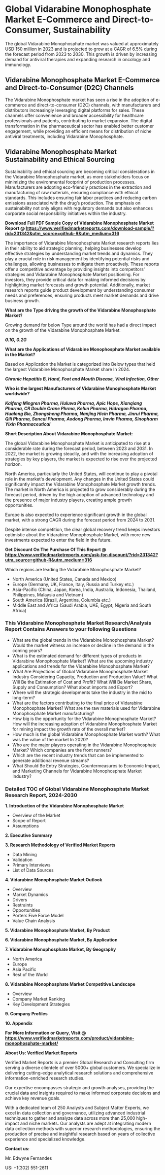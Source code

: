 <h1>Global Vidarabine Monophosphate Market E-Commerce and Direct-to-Consumer, Sustainability</h1><p class=""><p>The global Vidarabine Monophosphate market was valued at approximately USD 150 million in 2023 and is projected to grow at a CAGR of 6.5% during the forecast period from 2023 to 2030. This growth is driven by increasing demand for antiviral therapies and expanding research in oncology and immunology.</p><h2>Vidarabine Monophosphate Market E-Commerce and Direct-to-Consumer (D2C) Channels</h2><p>The Vidarabine Monophosphate market has seen a rise in the adoption of e-commerce and direct-to-consumer (D2C) channels, with manufacturers and distributors increasingly leveraging digital platforms for sales. These channels offer convenience and broader accessibility for healthcare professionals and patients, contributing to market expansion. The digital transformation in the pharmaceutical sector has enabled better customer engagement, while providing an efficient means for distribution of niche antiviral treatments, including Vidarabine Monophosphate.</p><h2>Vidarabine Monophosphate Market Sustainability and Ethical Sourcing</h2><p>Sustainability and ethical sourcing are becoming critical considerations in the Vidarabine Monophosphate market, as more stakeholders focus on minimizing the environmental footprint of production processes. Manufacturers are adopting eco-friendly practices in the extraction and manufacturing of raw materials, ensuring compliance with ethical standards. This includes ensuring fair labor practices and reducing carbon emissions associated with the drug’s production. The emphasis on sustainability not only aligns with regulatory demands but also enhances corporate social responsibility initiatives within the industry.</p></p><p class=""><strong>Download Full PDF Sample Copy of Vidarabine Monophosphate Market Report @ <a href="https://www.verifiedmarketreports.com/download-sample/?rid=231342&utm_source=github-R&utm_medium=316" target="_blank">https://www.verifiedmarketreports.com/download-sample/?rid=231342&utm_source=github-R&utm_medium=316</a></strong></p><p>The importance of&nbsp;Vidarabine Monophosphate Market research reports lies in their ability to aid strategic planning, helping businesses develop effective strategies by understanding market trends and dynamics. They play a crucial role in risk management by identifying potential risks and challenges, allowing businesses to mitigate them proactively. These reports offer a competitive advantage by providing insights into competitors' strategies and Vidarabine Monophosphate Market positioning. For investors, they provide critical data for making informed decisions by highlighting market forecasts and growth potential. Additionally, market research reports guide product development by understanding consumer needs and preferences, ensuring products meet market demands and drive business growth.</p><p><strong>What are the&nbsp;Type driving the growth of the Vidarabine Monophosphate Market?</strong></p><p id="" class="">Growing demand for below Type around the world has had a direct impact on the growth of the Vidarabine Monophosphate Market:</p><p class=""><em><strong>0.1G, 0.2G</strong></em></p><p class=""><strong>What are the&nbsp;Applications&nbsp;of Vidarabine Monophosphate Market available in the Market?</strong></p><p id="" class="">Based on Application the Market is categorized into Below types that held the largest Vidarabine Monophosphate Market share In 2024.</p><p class=""><em><strong>Chronic Hepatitis B, Hand, Foot and Mouth Disease, Viral Infection, Other</strong></em></p><p class=""><strong>Who is the largest Manufacturers of Vidarabine Monophosphate Market worldwide?</strong></p><p><em><strong>Kaifeng Mingren Pharma, Huluwa Pharma, Apic Hope, Xianqiang Pharma, CR Double Crane Phrma, Kelun Pharma, Hidragon Pharma, Hualong Bio, Zhongsheng Pharma, Nanjing Hicin Pharma, Jinrui Pharma, Qili Pharma, Sancai Pharma, Aodong Pharma, Imvin Pharma, Sinopharm Yixin Pharmaceutical</strong></em></p><p id="" class=""><strong>Short Description About Vidarabine Monophosphate Market:</strong></p><p>The global Vidarabine Monophosphate Market is anticipated to rise at a considerable rate during the forecast period, between 2023 and 2031. In 2022, the market is growing steadily, and with the increasing adoption of strategies by key players, the market is expected to rise over the projected horizon.</p><p>North America, particularly the United States, will continue to play a pivotal role in the market's development. Any changes in the United States could significantly impact the Vidarabine Monophosphate Market growth trends. The market in North America is projected to grow considerably during the forecast period, driven by the high adoption of advanced technology and the presence of major industry players, creating ample growth opportunities.</p><p>Europe is also expected to experience significant growth in the global market, with a strong CAGR during the forecast period from 2024 to 2031.</p><p>Despite intense competition, the clear global recovery trend keeps investors optimistic about the Vidarabine Monophosphate Market, with more new investments expected to enter the field in the future.</p><p id="" class=""><strong>Get Discount On The Purchase Of This Report @ <a href="https://www.verifiedmarketreports.com/ask-for-discount/?rid=231342?utm_source=github-R&utm_medium=316" target="_blank">https://www.verifiedmarketreports.com/ask-for-discount/?rid=231342?utm_source=github-R&utm_medium=316</a></strong></p><p class="">Which regions are leading the Vidarabine Monophosphate Market?</p><ul><li>North America (United States, Canada and Mexico)</li><li>Europe (Germany, UK, France, Italy, Russia and Turkey etc.)</li><li>Asia-Pacific (China, Japan, Korea, India, Australia, Indonesia, Thailand, Philippines, Malaysia and Vietnam)</li><li>South America (Brazil, Argentina, Columbia etc.)</li><li>Middle East and Africa (Saudi Arabia, UAE, Egypt, Nigeria and South Africa)</li></ul><h3 id="" class="">This Vidarabine Monophosphate Market Research/Analysis Report Contains Answers to your following Questions</h3><ul><li>What are the global trends in the Vidarabine Monophosphate Market? Would the market witness an increase or decline in the demand in the coming years?</li><li>What is the estimated demand for different types of products in Vidarabine Monophosphate Market? What are the upcoming industry applications and trends for the Vidarabine Monophosphate Market?</li><li>What Are Projections of Global Vidarabine Monophosphate Market Industry Considering Capacity, Production and Production Value? What Will Be the Estimation of Cost and Profit? What Will Be Market Share, Supply and Consumption? What about imports and Export?</li><li>Where will the strategic developments take the industry in the mid to long-term?</li><li>What are the factors contributing to the final price of Vidarabine Monophosphate Market? What are the raw materials used for Vidarabine Monophosphate Market manufacturing?</li><li>How big is the opportunity for the Vidarabine Monophosphate Market? How will the increasing adoption of Vidarabine Monophosphate Market for mining impact the growth rate of the overall market?</li><li>How much is the global Vidarabine Monophosphate Market worth? What was the value of the market In 2020?</li><li>Who are the major players operating in the Vidarabine Monophosphate Market? Which companies are the front runners?</li><li>Which are the recent industry trends that can be implemented to generate additional revenue streams?</li><li>What Should Be Entry Strategies, Countermeasures to Economic Impact, and Marketing Channels for Vidarabine Monophosphate Market Industry?</li></ul><h3 id="" class="">Detailed TOC of Global Vidarabine Monophosphate Market Research Report, 2024-2030</h3><p id="" class=""><strong>1. Introduction of the Vidarabine Monophosphate Market</strong></p><ul><li>Overview of the Market</li><li>Scope of Report</li><li>Assumptions</li></ul><p id="" class=""><strong>2. Executive Summary</strong></p><p id="" class=""><strong>3. Research Methodology of Verified Market Reports</strong></p><ul><li>Data Mining</li><li>Validation</li><li>Primary Interviews</li><li>List of Data Sources</li></ul><p id="" class=""><strong>4. Vidarabine Monophosphate Market Outlook</strong></p><ul><li>Overview</li><li>Market Dynamics</li><li>Drivers</li><li>Restraints</li><li>Opportunities</li><li>Porters Five Force Model</li><li>Value Chain Analysis</li></ul><p id="" class=""><strong>5. Vidarabine Monophosphate Market, By Product</strong></p><p id="" class=""><strong>6. Vidarabine Monophosphate Market, By Application</strong></p><p id="" class=""><strong>7. Vidarabine Monophosphate Market, By Geography</strong></p><ul><li>North America</li><li>Europe</li><li>Asia Pacific</li><li>Rest of the World</li></ul><p id="" class=""><strong>8. Vidarabine Monophosphate Market Competitive Landscape</strong></p><ul><li>Overview</li><li>Company Market Ranking</li><li>Key Development Strategies</li></ul><p id="" class=""><strong>9. Company Profiles</strong></p><p id="" class=""><strong>10. Appendix</strong></p><p id="" class=""><strong>For More Information or Query, Visit @ <a href="https://www.verifiedmarketreports.com/product/vidarabine-monophosphate-market/" target="_blank">https://www.verifiedmarketreports.com/product/vidarabine-monophosphate-market/</a></strong></p><p id="" class=""><strong>About Us: Verified Market Reports</strong></p><p id="" class="">Verified Market Reports is a premier Global Research and Consulting firm serving a diverse clientele of over 5000+ global customers. We specialize in delivering cutting-edge analytical research solutions and comprehensive information-enriched research studies.</p><p id="" class="">Our expertise encompasses strategic and growth analyses, providing the crucial data and insights required to make informed corporate decisions and achieve key revenue goals.</p><p id="" class="">With a dedicated team of 250 Analysts and Subject Matter Experts, we excel in data collection and governance, utilizing advanced industrial techniques to gather and analyze data across more than 25,000 high-impact and niche markets. Our analysts are adept at integrating modern data collection methods with superior research methodologies, ensuring the production of precise and insightful research based on years of collective experience and specialized knowledge.</p><p id="" class=""><strong>Contact us:</strong></p><p id="" class="">Mr. Edwyne Fernandes</p><p id="" class="">US: +1(302) 551-2611</p>